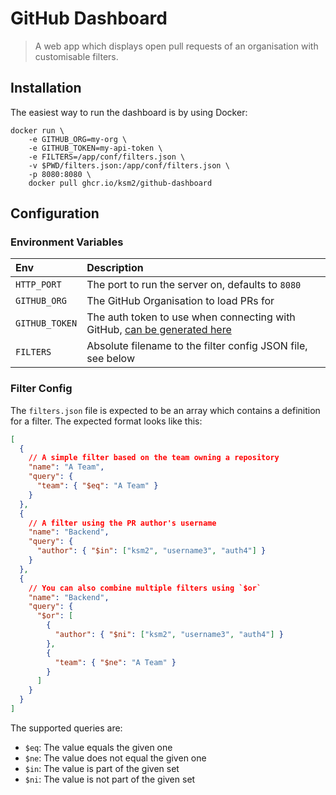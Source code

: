 GitHub Dashboard
================

> A web app which displays open pull requests of an organisation with customisable filters.


Installation
------------

The easiest way to run the dashboard is by using Docker:

```
docker run \
    -e GITHUB_ORG=my-org \
    -e GITHUB_TOKEN=my-api-token \
    -e FILTERS=/app/conf/filters.json \
    -v $PWD/filters.json:/app/conf/filters.json \
    -p 8080:8080 \
    docker pull ghcr.io/ksm2/github-dashboard
```


Configuration
-------------

### Environment Variables

| **Env**        | **Description**                                                                   |
|:---------------|:----------------------------------------------------------------------------------|
| `HTTP_PORT`    | The port to run the server on, defaults to `8080`                                 |
| `GITHUB_ORG`   | The GitHub Organisation to load PRs for                                           |
| `GITHUB_TOKEN` | The auth token to use when connecting with GitHub, [can be generated here][token] |
| `FILTERS`      | Absolute filename to the filter config JSON file, see below                       |

### Filter Config

The `filters.json` file is expected to be an array which contains a definition for a filter.
The expected format looks like this:

```json
[
  {
    // A simple filter based on the team owning a repository
    "name": "A Team",
    "query": {
      "team": { "$eq": "A Team" }
    }
  },
  {
    // A filter using the PR author's username
    "name": "Backend",
    "query": {
      "author": { "$in": ["ksm2", "username3", "auth4"] }
    }
  },
  {
    // You can also combine multiple filters using `$or`
    "name": "Backend",
    "query": {
      "$or": [
        {
          "author": { "$ni": ["ksm2", "username3", "auth4"] }
        },
        {
          "team": { "$ne": "A Team" }
        }
      ]
    }
  }
]
```

The supported queries are:

- `$eq`: The value equals the given one
- `$ne`: The value does not equal the given one
- `$in`: The value is part of the given set
- `$ni`: The value is not part of the given set


[token]: https://github.com/settings/tokens/new
